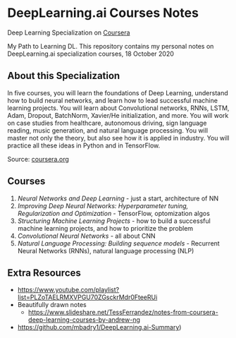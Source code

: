 # DeepLearning.ai Courses Notes
Deep Learning Specialization on [Coursera](https://www.coursera.org/specializations/deep-learning)

My Path to Learning DL. This repository contains my personal notes on DeepLearning.ai specialization courses, 18 October 2020

## About this Specialization
In five courses, you will learn the foundations of Deep Learning, understand how to build neural networks, and learn how to lead successful machine learning projects. You will learn about Convolutional networks, RNNs, LSTM, Adam, Dropout, BatchNorm, Xavier/He initialization, and more. You will work on case studies from healthcare, autonomous driving, sign language reading, music generation, and natural language processing. You will master not only the theory, but also see how it is applied in industry. You will practice all these ideas in Python and in TensorFlow. 

Source: [coursera.org](https://www.coursera.org/specializations/deep-learning)

## Courses
1. *Neural Networks and Deep Learning* - just a start, architecture of NN
2. *Improving Deep Neural Networks: Hyperparameter tuning, Regularization and Optimization* - TensorFlow, optomization algos
3. *Structuring Machine Learning Projects* - how to build a successful machine learning projects, and how to prioritize the problem
4. *Convolutional Neural Networks* - all about CNN
5. *Natural Language Processing: Building sequence models* - Recurrent Neural Networks (RNNs), natural language processing (NLP)

## Extra Resources
- https://www.youtube.com/playlist?list=PLZoTAELRMXVPGU70ZGsckrMdr0FteeRUi
- Beautifully drawn notes 
  - https://www.slideshare.net/TessFerrandez/notes-from-coursera-deep-learning-courses-by-andrew-ng
- https://github.com/mbadry1/DeepLearning.ai-Summary)


